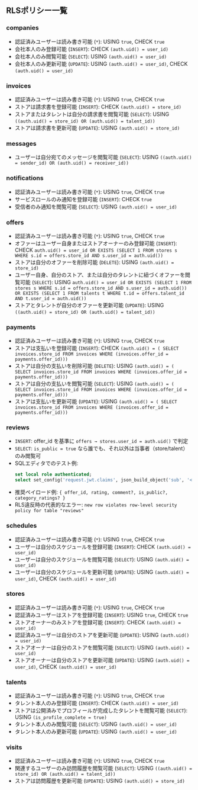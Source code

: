 ## RLSポリシー一覧

### companies
- 認証済みユーザーは読み書き可能 (`*`): USING `true`, CHECK `true`
- 会社本人のみ登録可能 (`INSERT`): CHECK `(auth.uid() = user_id)`
- 会社本人のみ閲覧可能 (`SELECT`): USING `(auth.uid() = user_id)`
- 会社本人のみ更新可能 (`UPDATE`): USING `(auth.uid() = user_id)`, CHECK `(auth.uid() = user_id)`

### invoices
- 認証済みユーザーは読み書き可能 (`*`): USING `true`, CHECK `true`
- ストアは請求書を登録可能 (`INSERT`): CHECK `(auth.uid() = store_id)`
- ストアまたはタレントは自分の請求書を閲覧可能 (`SELECT`): USING `((auth.uid() = store_id) OR (auth.uid() = talent_id))`
- ストアは請求書を更新可能 (`UPDATE`): USING `(auth.uid() = store_id)`

### messages
- ユーザーは自分宛てのメッセージを閲覧可能 (`SELECT`): USING `((auth.uid() = sender_id) OR (auth.uid() = receiver_id))`

### notifications
- 認証済みユーザーは読み書き可能 (`*`): USING `true`, CHECK `true`
- サービスロールのみ通知を登録可能 (`INSERT`): CHECK `true`
- 受信者のみ通知を閲覧可能 (`SELECT`): USING `(auth.uid() = user_id)`

### offers
- 認証済みユーザーは読み書き可能 (`*`): USING `true`, CHECK `true`
- オファーはユーザー自身またはストアオーナーのみ登録可能 (`INSERT`): CHECK `auth.uid() = user_id OR EXISTS (SELECT 1 FROM stores s WHERE s.id = offers.store_id AND s.user_id = auth.uid())`
- ストアは自分のオファーを削除可能 (`DELETE`): USING `(auth.uid() = store_id)`
- ユーザー自身、自分のストア、または自分のタレントに紐づくオファーを閲覧可能 (`SELECT`): USING `auth.uid() = user_id OR EXISTS (SELECT 1 FROM stores s WHERE s.id = offers.store_id AND s.user_id = auth.uid()) OR EXISTS (SELECT 1 FROM talents t WHERE t.id = offers.talent_id AND t.user_id = auth.uid())`
- ストアとタレントが自分のオファーを更新可能 (`UPDATE`): USING `((auth.uid() = store_id) OR (auth.uid() = talent_id))`

### payments
- 認証済みユーザーは読み書き可能 (`*`): USING `true`, CHECK `true`
- ストアは支払いを登録可能 (`INSERT`): CHECK `(auth.uid() = ( SELECT invoices.store_id FROM invoices WHERE (invoices.offer_id = payments.offer_id)))`
- ストアは自分の支払いを削除可能 (`DELETE`): USING `(auth.uid() = ( SELECT invoices.store_id FROM invoices WHERE (invoices.offer_id = payments.offer_id)))`
- ストアは自分の支払いを閲覧可能 (`SELECT`): USING `(auth.uid() = ( SELECT invoices.store_id FROM invoices WHERE (invoices.offer_id = payments.offer_id)))`
- ストアは支払いを更新可能 (`UPDATE`): USING `(auth.uid() = ( SELECT invoices.store_id FROM invoices WHERE (invoices.offer_id = payments.offer_id)))`

### reviews
- `INSERT`: offer_id を基準に `offers → stores.user_id = auth.uid()` で判定
- `SELECT`: `is_public = true` なら誰でも、それ以外は当事者（store/talent）のみ閲覧可
- SQLエディタでのテスト例:
  ```sql
  set local role authenticated;
  select set_config('request.jwt.claims', json_build_object('sub', '<ユーザーID>')::text, true);
  ```
- 推奨ペイロード例: `{ offer_id, rating, comment?, is_public?, category_ratings? }`
- RLS違反時の代表的なエラー: `new row violates row-level security policy for table "reviews"`

### schedules
- 認証済みユーザーは読み書き可能 (`*`): USING `true`, CHECK `true`
- ユーザーは自分のスケジュールを登録可能 (`INSERT`): CHECK `(auth.uid() = user_id)`
- ユーザーは自分のスケジュールを閲覧可能 (`SELECT`): USING `(auth.uid() = user_id)`
- ユーザーは自分のスケジュールを更新可能 (`UPDATE`): USING `(auth.uid() = user_id)`, CHECK `(auth.uid() = user_id)`

### stores
- 認証済みユーザーは読み書き可能 (`*`): USING `true`, CHECK `true`
- 認証済みユーザーはストアを登録可能 (`INSERT`): USING `true`, CHECK `true`
- ストアオーナーのみストアを登録可能 (`INSERT`): CHECK `(auth.uid() = user_id)`
- 認証済みユーザーは自分のストアを更新可能 (`UPDATE`): USING `(auth.uid() = user_id)`
- ストアオーナーは自分のストアを閲覧可能 (`SELECT`): USING `(auth.uid() = user_id)`
- ストアオーナーは自分のストアを更新可能 (`UPDATE`): USING `(auth.uid() = user_id)`, CHECK `(auth.uid() = user_id)`

### talents
- 認証済みユーザーは読み書き可能 (`*`): USING `true`, CHECK `true`
- タレント本人のみ登録可能 (`INSERT`): CHECK `(auth.uid() = user_id)`
- ストアは公開済みでプロフィールが完成したタレントを閲覧可能 (`SELECT`): USING `(is_profile_complete = true)`
- タレント本人のみ閲覧可能 (`SELECT`): USING `(auth.uid() = user_id)`
- タレント本人のみ更新可能 (`UPDATE`): USING `(auth.uid() = user_id)`

### visits
- 認証済みユーザーは読み書き可能 (`*`): USING `true`, CHECK `true`
- 関連するユーザーのみ訪問履歴を閲覧可能 (`SELECT`): USING `((auth.uid() = store_id) OR (auth.uid() = talent_id))`
- ストアは訪問履歴を更新可能 (`UPDATE`): USING `(auth.uid() = store_id)`
